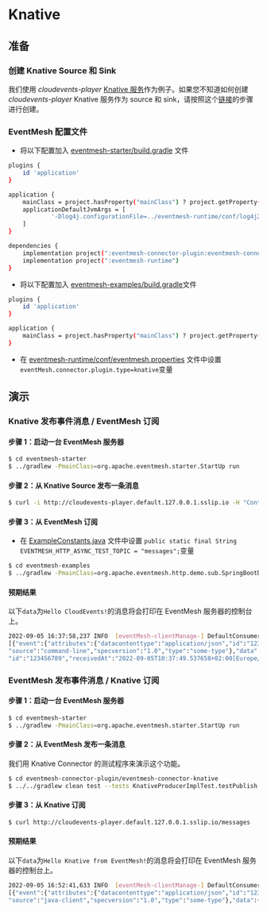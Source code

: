 # Knative

## 准备

### 创建 Knative Source 和 Sink

我们使用 *cloudevents-player* [Knative 服务](https://knative.dev/docs/serving/)作为例子。如果您不知道如何创建 *cloudevents-player* Knative 服务作为 source 和 sink，请按照这个[链接](https://knative.dev/docs/getting-started/first-source/#creating-your-first-source)的步骤进行创建。

### EventMesh 配置文件

- 将以下配置加入 [eventmesh-starter/build.gradle](https://github.com/apache/eventmesh/blob/master/eventmesh-starter/build.gradle) 文件

```bash
plugins {
    id 'application'
}

application {
    mainClass = project.hasProperty("mainClass") ? project.getProperty("mainClass") : 'org.apache.eventmesh.starter.StartUp'
    applicationDefaultJvmArgs = [
            '-Dlog4j.configurationFile=../eventmesh-runtime/conf/log4j2.xml', '-Deventmesh.log.home=../eventmesh-runtime/logs', '-Deventmesh.home=../eventmesh-runtime', '-DconfPath=../eventmesh-runtime/conf'
    ]
}

dependencies {
    implementation project(":eventmesh-connector-plugin:eventmesh-connector-knative")
    implementation project(":eventmesh-runtime")
}
```

- 将以下配置加入 [eventmesh-examples/build.gradle](https://github.com/apache/eventmesh/blob/master/eventmesh-examples/build.gradle)文件

```bash
plugins {
    id 'application'
}

application {
    mainClass = project.hasProperty("mainClass") ? project.getProperty("mainClass") : 'NULL'
}
```

- 在 [eventmesh-runtime/conf/eventmesh.properties](https://github.com/apache/eventmesh/blob/master/eventmesh-runtime/conf/eventmesh.properties) 文件中设置`eventMesh.connector.plugin.type=knative`变量

## 演示

### Knative 发布事件消息 / EventMesh 订阅

#### 步骤 1：启动一台 EventMesh 服务器

```bash
$ cd eventmesh-starter
$ ../gradlew -PmainClass=org.apache.eventmesh.starter.StartUp run
```

#### 步骤 2：从 Knative Source 发布一条消息

```bash
$ curl -i http://cloudevents-player.default.127.0.0.1.sslip.io -H "Content-Type: application/json" -H "Ce-Id: 123456789" -H "Ce-Specversion: 1.0" -H "Ce-Type: some-type" -H "Ce-Source: command-line" -d '{"msg":"Hello CloudEvents!"}'
```

#### 步骤 3：从 EventMesh 订阅

- 在 [ExampleConstants.java](https://github.com/apache/eventmesh/blob/master/eventmesh-examples/src/main/java/org/apache/eventmesh/common/ExampleConstants.java) 文件中设置 `public static final String EVENTMESH_HTTP_ASYNC_TEST_TOPIC = "messages";`变量

```bash
$ cd eventmesh-examples
$ ../gradlew -PmainClass=org.apache.eventmesh.http.demo.sub.SpringBootDemoApplication run
```

#### 预期结果

以下`data`为`Hello CloudEvents!`的消息将会打印在 EventMesh 服务器的控制台上。

```bash
2022-09-05 16:37:58,237 INFO  [eventMesh-clientManage-] DefaultConsumer(DefaultConsumer.java:60) - \
[{"event":{"attributes":{"datacontenttype":"application/json","id":"123456789","mediaType":"application/json",\
"source":"command-line","specversion":"1.0","type":"some-type"},"data":{"msg":"Hello CloudEvents!"},"extensions":{}},\
"id":"123456789","receivedAt":"2022-09-05T10:37:49.537658+02:00[Europe/Madrid]","type":"RECEIVED"}]
```

### EventMesh 发布事件消息 / Knative 订阅

#### 步骤 1：启动一台 EventMesh 服务器

```bash
$ cd eventmesh-starter
$ ../gradlew -PmainClass=org.apache.eventmesh.starter.StartUp run
```

#### 步骤 2：从 EventMesh 发布一条消息

我们用 Knative Connector 的测试程序来演示这个功能。

```bash
$ cd eventmesh-connector-plugin/eventmesh-connector-knative
$ ../../gradlew clean test --tests KnativeProducerImplTest.testPublish
```

#### 步骤 3：从 Knative 订阅

```bash
$ curl http://cloudevents-player.default.127.0.0.1.sslip.io/messages
```

#### 预期结果

以下`data`为`Hello Knative from EventMesh!`的消息将会打印在 EventMesh 服务器的控制台上。

```bash
2022-09-05 16:52:41,633 INFO  [eventMesh-clientManage-] DefaultConsumer(DefaultConsumer.java:60) - \
[{"event":{"attributes":{"datacontenttype":"application/json","id":"1234","mediaType":"application/json",\
"source":"java-client","specversion":"1.0","type":"some-type"},"data":{"msg":["Hello Knative from EventMesh!"]},"extensions":{}},"id":"1234","receivedAt":"2022-09-05T10:52:32.999273+02:00[Europe/Madrid]","type":"RECEIVED"}]
```
